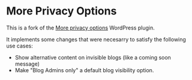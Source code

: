 More Privacy Options
====================

This is a fork of the [More privacy options](https://wordpress.org/plugins/more-privacy-options/) 
WordPress plugin.

It implements some changes that were necesarry to satisfy the following use cases:
 - Show alternative content on invisible blogs (like a coming soon message)
 - Make "Blog Admins only" a default blog visibility option.